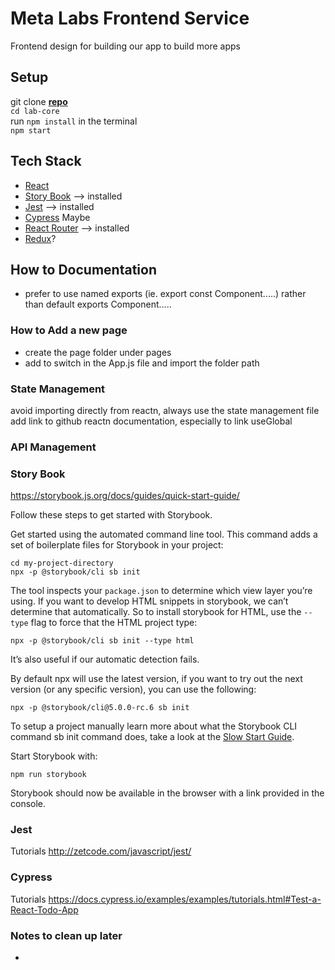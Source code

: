 # Meta Labs Frontend Service
Frontend design for building our app to build more apps

## Setup
git clone **[repo](https://github.com/yyc-lab/meta-labs-frontend-service)**  
``cd lab-core``  
run ``npm install`` in the terminal  
``npm start``  

## Tech Stack
- [React](https://reactjs.org/)
- [Story Book](https://storybook.js.org/) --> installed
- [Jest](https://jestjs.io/) --> installed
- [Cypress](https://www.cypress.io/) Maybe
- [React Router](https://www.npmjs.com/package/react-router-dom) --> installed
- [Redux]()?

## How to Documentation
- prefer to use named exports (ie. export const Component.....) rather than default exports Component.....
### How to Add a new page
- create the page folder under pages
- add to switch in the App.js file and import the folder path

### State Management
avoid importing directly from reactn, always use the state management file
add link to github reactn documentation, especially to link useGlobal

### API Management




### Story Book
<https://storybook.js.org/docs/guides/quick-start-guide/>

Follow these steps to get started with Storybook.

Get started using the automated command line tool. This command adds a set of boilerplate files for Storybook in your project:

``cd my-project-directory``  
``npx -p @storybook/cli sb init``

The tool inspects your ``package.json`` to determine which view layer you’re using. If you want to develop HTML snippets in storybook, we can’t determine that automatically. So to install storybook for HTML, use the ``--type`` flag to force that the HTML project type:

``npx -p @storybook/cli sb init --type html``

It’s also useful if our automatic detection fails.

By default npx will use the latest version, if you want to try out the next version (or any specific version), you can use the following:

``npx -p @storybook/cli@5.0.0-rc.6 sb init``

To setup a project manually learn more about what the Storybook CLI command sb init command does, take a look at the [Slow Start Guide](https://storybook.js.org/docs/guides/slow-start-guide/).

Start Storybook with:

``npm run storybook``

Storybook should now be available in the browser with a link provided in the console.

### Jest
Tutorials <http://zetcode.com/javascript/jest/>

### Cypress
Tutorials <https://docs.cypress.io/examples/examples/tutorials.html#Test-a-React-Todo-App>



### Notes to clean up later

- 